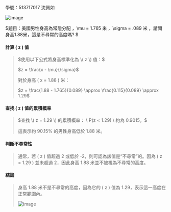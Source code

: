 學號：513717017 沈佩如

![image](https://github.com/user-attachments/assets/25828da9-c7ac-499f-a5b5-366efab01f1a)

$題目：美國男性身高為常態分配 ，\mu = 1.765 米 ，\sigma = .089 米 ，請問身高1.88米，這是不尋常的高度嗎? $

#### 計算 \( z \) 值
>
>$使用以下公式將身高標準化為 \( z \) 值：$
>
>$z = \frac{x - \mu}{\sigma}$
>
>對於身高 \( x = 1.88 \) 米：
>
>$z = \frac{1.88 - 1.765}{0.089} \approx \frac{0.115}{0.089} \approx 1.29$

#### 查找 \( z \) 值的累積概率
>
>$查找 \( z = 1.29 \) 的累積概率： \ P(z < 1.29) \ 約為 0.9015。$
>
>這表示約 90.15% 的男性身高低於 1.88 米。

#### 判斷不尋常性
>
>通常，若 \( z \) 值超過 2 或低於 -2，則可認為該值是“不尋常”的。因為 \( z = 1.29 \) 並未超過 2，因此身高 1.88 米並不被視為不尋常的高度。

#### 結論
>
>身高 1.88 米不是不尋常的高度，因為它的 \( z \) 值為 1.29，表示這一高度在正常範圍內。
>
>![image](https://github.com/user-attachments/assets/741613af-25ab-4c5a-9342-d90616794d58)
>
